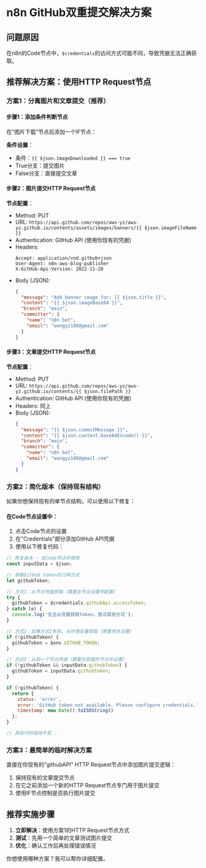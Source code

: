 # n8n GitHub双重提交解决方案

## 问题原因
在n8n的Code节点中，`$credentials`的访问方式可能不同，导致凭据无法正确获取。

## 推荐解决方案：使用HTTP Request节点

### 方案1：分离图片和文章提交（推荐）

#### 步骤1：添加条件判断节点
在"图片下载"节点后添加一个IF节点：

**条件设置**：
- 条件：`{{ $json.imageDownloaded }} === true`
- True分支：提交图片
- False分支：直接提交文章

#### 步骤2：图片提交HTTP Request节点
**节点配置**：
- Method: PUT
- URL: `https://api.github.com/repos/aws-yz/aws-yz.github.io/contents/assets/images/banners/{{ $json.imageFileName }}`
- Authentication: GitHub API (使用你现有的凭据)
- Headers:
  ```
  Accept: application/vnd.github+json
  User-Agent: n8n-aws-blog-publisher
  X-GitHub-Api-Version: 2022-11-28
  ```
- Body (JSON):
  ```json
  {
    "message": "Add banner image for: {{ $json.title }}",
    "content": "{{ $json.imageBase64 }}",
    "branch": "main",
    "committer": {
      "name": "n8n bot",
      "email": "wangyz180@gmail.com"
    }
  }
  ```

#### 步骤3：文章提交HTTP Request节点
**节点配置**：
- Method: PUT
- URL: `https://api.github.com/repos/aws-yz/aws-yz.github.io/contents/{{ $json.filePath }}`
- Authentication: GitHub API (使用你现有的凭据)
- Headers: 同上
- Body (JSON):
  ```json
  {
    "message": "{{ $json.commitMessage }}",
    "content": "{{ $json.content.base64Encode() }}",
    "branch": "main",
    "committer": {
      "name": "n8n bot",
      "email": "wangyz180@gmail.com"
    }
  }
  ```

### 方案2：简化版本（保持现有结构）

如果你想保持现有的单节点结构，可以使用以下修复：

#### 在Code节点设置中：
1. 点击Code节点的设置
2. 在"Credentials"部分添加GitHub API凭据
3. 使用以下修复代码：

```javascript
// 修复版本 - 在Code节点中使用
const inputData = $json;

// 获取GitHub token的几种方式
let githubToken;

// 方式1：从节点凭据获取（需要在节点设置中配置）
try {
  githubToken = $credentials.githubApi.accessToken;
} catch (e) {
  console.log('无法从凭据获取token，尝试其他方式');
}

// 方式2：如果方式1失败，从环境变量获取（需要预先设置）
if (!githubToken) {
  githubToken = $env.GITHUB_TOKEN;
}

// 方式3：从前一个节点传递（需要在前面的节点中设置）
if (!githubToken && inputData.githubToken) {
  githubToken = inputData.githubToken;
}

if (!githubToken) {
  return {
    status: 'error',
    error: 'GitHub token not available. Please configure credentials.',
    timestamp: new Date().toISOString()
  };
}

// 其余代码保持不变...
```

### 方案3：最简单的临时解决方案

直接在你现有的"githubAPI" HTTP Request节点中添加图片提交逻辑：

1. 保持现有的文章提交节点
2. 在它之前添加一个新的HTTP Request节点专门用于图片提交
3. 使用IF节点控制是否执行图片提交

## 推荐实施步骤

1. **立即解决**：使用方案1的HTTP Request节点方式
2. **测试**：先用一个简单的文章测试图片提交
3. **优化**：确认工作后再处理错误情况

你想使用哪种方案？我可以帮你详细配置。
